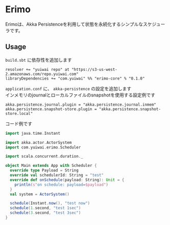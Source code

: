 # Erimo

Erimoは、Akka Persistenceを利用して状態を永続化するシンプルなスケジューラです。

## Usage

`build.sbt` に依存性を追加します

```
resolver += "yuiwai repo" at "https://s3-us-west-2.amazonaws.com/repo.yuiwai.com"
libraryDependencies += "com.yuiwai" %% "erimo-core" % "0.1.0"
```

`application.conf` に、 `akka-persistence` の設定を追加します  
インメモリのjournalとローカルファイルのsnapshotを使用する設定例です

```
akka.persistence.journal.plugin = "akka.persistence.journal.inmem"
akka.persistence.snapshot-store.plugin = "akka.persistence.snapshot-store.local"
```

コード例です

```scala
import java.time.Instant

import akka.actor.ActorSystem
import com.yuiwai.erimo.Scheduler

import scala.concurrent.duration._

object Main extends App with Scheduler {
  override type Payload = String
  override val schedulerId: String = "test"
  override def onSchedule(payload: String): Unit = {
    println(s"on schedule: payload=$payload")
  }
  val system = ActorSystem()

  schedule(Instant.now(), "test now")
  schedule(1.second, "test 1sec")
  schedule(3.second, "test 3sec")
}
```